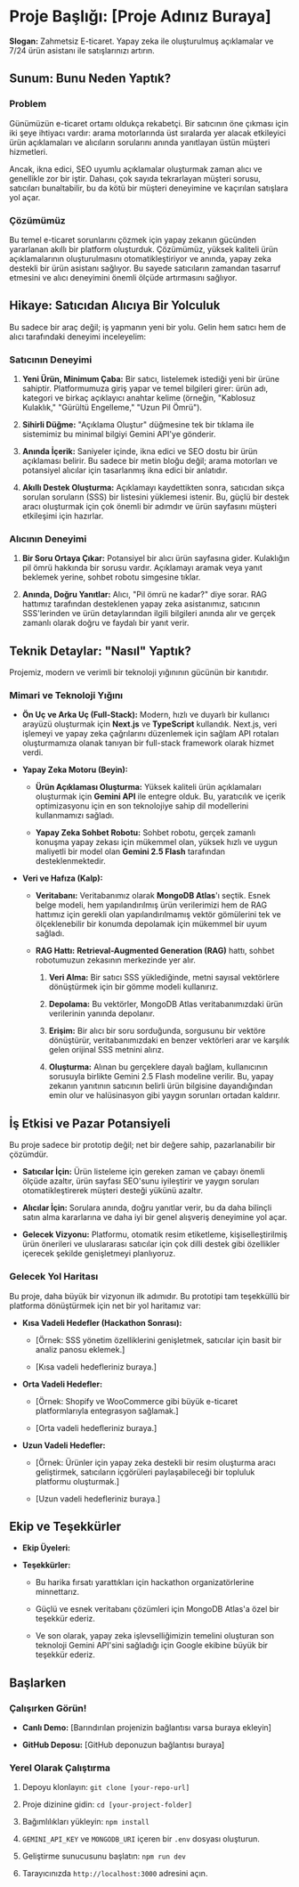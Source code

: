 # Proje Başlığı: [Proje Adınız Buraya]

**Slogan:** Zahmetsiz E-ticaret. Yapay zeka ile oluşturulmuş açıklamalar ve 7/24 ürün asistanı ile satışlarınızı artırın.

## Sunum: Bunu Neden Yaptık?

### Problem

Günümüzün e-ticaret ortamı oldukça rekabetçi. Bir satıcının öne çıkması için iki şeye ihtiyacı vardır: arama motorlarında üst sıralarda yer alacak etkileyici ürün açıklamaları ve alıcıların sorularını anında yanıtlayan üstün müşteri hizmetleri.

Ancak, ikna edici, SEO uyumlu açıklamalar oluşturmak zaman alıcı ve genellikle zor bir iştir. Dahası, çok sayıda tekrarlayan müşteri sorusu, satıcıları bunaltabilir, bu da kötü bir müşteri deneyimine ve kaçırılan satışlara yol açar.

### Çözümümüz

Bu temel e-ticaret sorunlarını çözmek için yapay zekanın gücünden yararlanan akıllı bir platform oluşturduk. Çözümümüz, yüksek kaliteli ürün açıklamalarının oluşturulmasını otomatikleştiriyor ve anında, yapay zeka destekli bir ürün asistanı sağlıyor. Bu sayede satıcıların zamandan tasarruf etmesini ve alıcı deneyimini önemli ölçüde artırmasını sağlıyor.

## Hikaye: Satıcıdan Alıcıya Bir Yolculuk

Bu sadece bir araç değil; iş yapmanın yeni bir yolu. Gelin hem satıcı hem de alıcı tarafındaki deneyimi inceleyelim:

### Satıcının Deneyimi

1.  **Yeni Ürün, Minimum Çaba:** Bir satıcı, listelemek istediği yeni bir ürüne sahiptir. Platformumuza giriş yapar ve temel bilgileri girer: ürün adı, kategori ve birkaç açıklayıcı anahtar kelime (örneğin, "Kablosuz Kulaklık," "Gürültü Engelleme," "Uzun Pil Ömrü").

2.  **Sihirli Düğme:** "Açıklama Oluştur" düğmesine tek bir tıklama ile sistemimiz bu minimal bilgiyi Gemini API'ye gönderir.

3.  **Anında İçerik:** Saniyeler içinde, ikna edici ve SEO dostu bir ürün açıklaması belirir. Bu sadece bir metin bloğu değil; arama motorları ve potansiyel alıcılar için tasarlanmış ikna edici bir anlatıdır.

4.  **Akıllı Destek Oluşturma:** Açıklamayı kaydettikten sonra, satıcıdan sıkça sorulan soruların (SSS) bir listesini yüklemesi istenir. Bu, güçlü bir destek aracı oluşturmak için çok önemli bir adımdır ve ürün sayfasını müşteri etkileşimi için hazırlar.

### Alıcının Deneyimi

1.  **Bir Soru Ortaya Çıkar:** Potansiyel bir alıcı ürün sayfasına gider. Kulaklığın pil ömrü hakkında bir sorusu vardır. Açıklamayı aramak veya yanıt beklemek yerine, sohbet robotu simgesine tıklar.

2.  **Anında, Doğru Yanıtlar:** Alıcı, "Pil ömrü ne kadar?" diye sorar. RAG hattımız tarafından desteklenen yapay zeka asistanımız, satıcının SSS'lerinden ve ürün detaylarından ilgili bilgileri anında alır ve gerçek zamanlı olarak doğru ve faydalı bir yanıt verir.

## Teknik Detaylar: "Nasıl" Yaptık?

Projemiz, modern ve verimli bir teknoloji yığınının gücünün bir kanıtıdır.

### Mimari ve Teknoloji Yığını

* **Ön Uç ve Arka Uç (Full-Stack):** Modern, hızlı ve duyarlı bir kullanıcı arayüzü oluşturmak için **Next.js** ve **TypeScript** kullandık. Next.js, veri işlemeyi ve yapay zeka çağrılarını düzenlemek için sağlam API rotaları oluşturmamıza olanak tanıyan bir full-stack framework olarak hizmet verdi.

* **Yapay Zeka Motoru (Beyin):**

    * **Ürün Açıklaması Oluşturma:** Yüksek kaliteli ürün açıklamaları oluşturmak için **Gemini API** ile entegre olduk. Bu, yaratıcılık ve içerik optimizasyonu için en son teknolojiye sahip dil modellerini kullanmamızı sağladı.

    * **Yapay Zeka Sohbet Robotu:** Sohbet robotu, gerçek zamanlı konuşma yapay zekası için mükemmel olan, yüksek hızlı ve uygun maliyetli bir model olan **Gemini 2.5 Flash** tarafından desteklenmektedir.

* **Veri ve Hafıza (Kalp):**

    * **Veritabanı:** Veritabanımız olarak **MongoDB Atlas**'ı seçtik. Esnek belge modeli, hem yapılandırılmış ürün verilerimizi hem de RAG hattımız için gerekli olan yapılandırılmamış vektör gömülerini tek ve ölçeklenebilir bir konumda depolamak için mükemmel bir uyum sağladı.

    * **RAG Hattı:** **Retrieval-Augmented Generation (RAG)** hattı, sohbet robotumuzun zekasının merkezinde yer alır.

        1.  **Veri Alma:** Bir satıcı SSS yüklediğinde, metni sayısal vektörlere dönüştürmek için bir gömme modeli kullanırız.

        2.  **Depolama:** Bu vektörler, MongoDB Atlas veritabanımızdaki ürün verilerinin yanında depolanır.

        3.  **Erişim:** Bir alıcı bir soru sorduğunda, sorgusunu bir vektöre dönüştürür, veritabanımızdaki en benzer vektörleri arar ve karşılık gelen orijinal SSS metnini alırız.

        4.  **Oluşturma:** Alınan bu gerçeklere dayalı bağlam, kullanıcının sorusuyla birlikte Gemini 2.5 Flash modeline verilir. Bu, yapay zekanın yanıtının satıcının belirli ürün bilgisine dayandığından emin olur ve halüsinasyon gibi yaygın sorunları ortadan kaldırır.

## İş Etkisi ve Pazar Potansiyeli

Bu proje sadece bir prototip değil; net bir değere sahip, pazarlanabilir bir çözümdür.

* **Satıcılar İçin:** Ürün listeleme için gereken zaman ve çabayı önemli ölçüde azaltır, ürün sayfası SEO'sunu iyileştirir ve yaygın soruları otomatikleştirerek müşteri desteği yükünü azaltır.

* **Alıcılar İçin:** Sorulara anında, doğru yanıtlar verir, bu da daha bilinçli satın alma kararlarına ve daha iyi bir genel alışveriş deneyimine yol açar.

* **Gelecek Vizyonu:** Platformu, otomatik resim etiketleme, kişiselleştirilmiş ürün önerileri ve uluslararası satıcılar için çok dilli destek gibi özellikler içerecek şekilde genişletmeyi planlıyoruz.

### Gelecek Yol Haritası

Bu proje, daha büyük bir vizyonun ilk adımıdır. Bu prototipi tam teşekküllü bir platforma dönüştürmek için net bir yol haritamız var:

* **Kısa Vadeli Hedefler (Hackathon Sonrası):**

    * [Örnek: SSS yönetim özelliklerini genişletmek, satıcılar için basit bir analiz panosu eklemek.]

    * [Kısa vadeli hedefleriniz buraya.]

* **Orta Vadeli Hedefler:**

    * [Örnek: Shopify ve WooCommerce gibi büyük e-ticaret platformlarıyla entegrasyon sağlamak.]

    * [Orta vadeli hedefleriniz buraya.]

* **Uzun Vadeli Hedefler:**

    * [Örnek: Ürünler için yapay zeka destekli bir resim oluşturma aracı geliştirmek, satıcıların içgörüleri paylaşabileceği bir topluluk platformu oluşturmak.]

    * [Uzun vadeli hedefleriniz buraya.]

## Ekip ve Teşekkürler

* **Ekip Üyeleri:**

* **Teşekkürler:**

    * Bu harika fırsatı yarattıkları için hackathon organizatörlerine minnettarız.

    * Güçlü ve esnek veritabanı çözümleri için MongoDB Atlas'a özel bir teşekkür ederiz.

    * Ve son olarak, yapay zeka işlevselliğimizin temelini oluşturan son teknoloji Gemini API'sini sağladığı için Google ekibine büyük bir teşekkür ederiz.

## Başlarken

### **Çalışırken Görün!**

* **Canlı Demo:** [Barındırılan projenizin bağlantısı varsa buraya ekleyin]

* **GitHub Deposu:** [GitHub deponuzun bağlantısı buraya]

### **Yerel Olarak Çalıştırma**

1.  Depoyu klonlayın: `git clone [your-repo-url]`

2.  Proje dizinine gidin: `cd [your-project-folder]`

3.  Bağımlılıkları yükleyin: `npm install`

4.  `GEMINI_API_KEY` ve `MONGODB_URI` içeren bir `.env` dosyası oluşturun.

5.  Geliştirme sunucusunu başlatın: `npm run dev`

6.  Tarayıcınızda `http://localhost:3000` adresini açın.